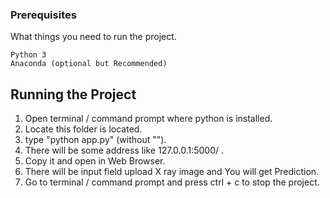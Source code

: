 ### Prerequisites

What things you need to run the project.

```
Python 3
Anaconda (optional but Recommended)
```

## Running the Project

1. Open terminal / command prompt where python is installed.
2. Locate this folder is located.
3. type "python app.py" (without "").
4. There will be some address like 127.0.0.1:5000/ .
5. Copy it and open in Web Browser.
6. There will be input field upload X ray image and You will get Prediction.
7. Go to terminal / command prompt and press ctrl + c to stop the project.
